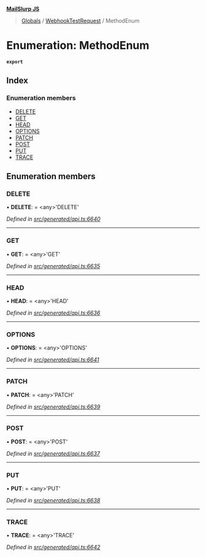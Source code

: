 **[MailSlurp JS](../README.md)**

> [Globals](../README.md) / [WebhookTestRequest](../modules/webhooktestrequest.md) / MethodEnum

# Enumeration: MethodEnum

**`export`** 

## Index

### Enumeration members

* [DELETE](webhooktestrequest.methodenum.md#delete)
* [GET](webhooktestrequest.methodenum.md#get)
* [HEAD](webhooktestrequest.methodenum.md#head)
* [OPTIONS](webhooktestrequest.methodenum.md#options)
* [PATCH](webhooktestrequest.methodenum.md#patch)
* [POST](webhooktestrequest.methodenum.md#post)
* [PUT](webhooktestrequest.methodenum.md#put)
* [TRACE](webhooktestrequest.methodenum.md#trace)

## Enumeration members

### DELETE

•  **DELETE**:  = \<any>'DELETE'

*Defined in [src/generated/api.ts:6640](https://github.com/mailslurp/mailslurp-client/blob/2c659a7/src/generated/api.ts#L6640)*

___

### GET

•  **GET**:  = \<any>'GET'

*Defined in [src/generated/api.ts:6635](https://github.com/mailslurp/mailslurp-client/blob/2c659a7/src/generated/api.ts#L6635)*

___

### HEAD

•  **HEAD**:  = \<any>'HEAD'

*Defined in [src/generated/api.ts:6636](https://github.com/mailslurp/mailslurp-client/blob/2c659a7/src/generated/api.ts#L6636)*

___

### OPTIONS

•  **OPTIONS**:  = \<any>'OPTIONS'

*Defined in [src/generated/api.ts:6641](https://github.com/mailslurp/mailslurp-client/blob/2c659a7/src/generated/api.ts#L6641)*

___

### PATCH

•  **PATCH**:  = \<any>'PATCH'

*Defined in [src/generated/api.ts:6639](https://github.com/mailslurp/mailslurp-client/blob/2c659a7/src/generated/api.ts#L6639)*

___

### POST

•  **POST**:  = \<any>'POST'

*Defined in [src/generated/api.ts:6637](https://github.com/mailslurp/mailslurp-client/blob/2c659a7/src/generated/api.ts#L6637)*

___

### PUT

•  **PUT**:  = \<any>'PUT'

*Defined in [src/generated/api.ts:6638](https://github.com/mailslurp/mailslurp-client/blob/2c659a7/src/generated/api.ts#L6638)*

___

### TRACE

•  **TRACE**:  = \<any>'TRACE'

*Defined in [src/generated/api.ts:6642](https://github.com/mailslurp/mailslurp-client/blob/2c659a7/src/generated/api.ts#L6642)*
